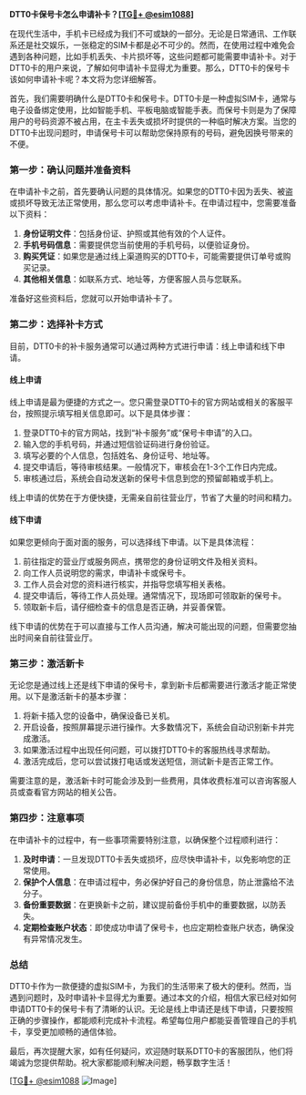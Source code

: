 **DTT0卡保号卡怎么申请补卡？[[TG💪+ @esim1088](https://t.me/s/esim1088)]**

在现代生活中，手机卡已经成为我们不可或缺的一部分。无论是日常通讯、工作联系还是社交娱乐，一张稳定的SIM卡都是必不可少的。然而，在使用过程中难免会遇到各种问题，比如手机丢失、卡片损坏等，这些问题都可能需要申请补卡。对于DTT0卡的用户来说，了解如何申请补卡显得尤为重要。那么，DTT0卡的保号卡该如何申请补卡呢？本文将为您详细解答。

首先，我们需要明确什么是DTT0卡和保号卡。DTT0卡是一种虚拟SIM卡，通常与电子设备绑定使用，比如智能手机、平板电脑或智能手表。而保号卡则是为了保障用户的号码资源不被占用，在主卡丢失或损坏时提供的一种临时解决方案。当您的DTT0卡出现问题时，申请保号卡可以帮助您保持原有的号码，避免因换号带来的不便。

### **第一步：确认问题并准备资料**

在申请补卡之前，首先要确认问题的具体情况。如果您的DTT0卡因为丢失、被盗或损坏导致无法正常使用，那么您可以考虑申请补卡。在申请过程中，您需要准备以下资料：

1. **身份证明文件**：包括身份证、护照或其他有效的个人证件。
2. **手机号码信息**：需要提供您当前使用的手机号码，以便验证身份。
3. **购买凭证**：如果您是通过线上渠道购买的DTT0卡，可能需要提供订单号或购买记录。
4. **其他相关信息**：如联系方式、地址等，方便客服人员与您联系。

准备好这些资料后，您就可以开始申请补卡了。

### **第二步：选择补卡方式**

目前，DTT0卡的补卡服务通常可以通过两种方式进行申请：线上申请和线下申请。

#### **线上申请**

线上申请是最为便捷的方式之一。您只需登录DTT0卡的官方网站或相关的客服平台，按照提示填写相关信息即可。以下是具体步骤：

1. 登录DTT0卡的官方网站，找到“补卡服务”或“保号卡申请”的入口。
2. 输入您的手机号码，并通过短信验证码进行身份验证。
3. 填写必要的个人信息，包括姓名、身份证号、地址等。
4. 提交申请后，等待审核结果。一般情况下，审核会在1-3个工作日内完成。
5. 审核通过后，系统会自动发送新的保号卡信息到您的预留邮箱或手机上。

线上申请的优势在于方便快捷，无需亲自前往营业厅，节省了大量的时间和精力。

#### **线下申请**

如果您更倾向于面对面的服务，可以选择线下申请。以下是具体流程：

1. 前往指定的营业厅或服务网点，携带您的身份证明文件及相关资料。
2. 向工作人员说明您的需求，申请补卡或保号卡。
3. 工作人员会对您的资料进行核实，并指导您填写相关表格。
4. 提交申请后，等待工作人员处理。通常情况下，现场即可领取新的保号卡。
5. 领取新卡后，请仔细检查卡的信息是否正确，并妥善保管。

线下申请的优势在于可以直接与工作人员沟通，解决可能出现的问题，但需要您抽出时间亲自前往营业厅。

### **第三步：激活新卡**

无论您是通过线上还是线下申请的保号卡，拿到新卡后都需要进行激活才能正常使用。以下是激活新卡的基本步骤：

1. 将新卡插入您的设备中，确保设备已关机。
2. 开启设备，按照屏幕提示进行操作。大多数情况下，系统会自动识别新卡并完成激活。
3. 如果激活过程中出现任何问题，可以拨打DTT0卡的客服热线寻求帮助。
4. 激活完成后，您可以尝试拨打电话或发送短信，测试新卡是否正常工作。

需要注意的是，激活新卡时可能会涉及到一些费用，具体收费标准可以咨询客服人员或查看官方网站的相关公告。

### **第四步：注意事项**

在申请补卡的过程中，有一些事项需要特别注意，以确保整个过程顺利进行：

1. **及时申请**：一旦发现DTT0卡丢失或损坏，应尽快申请补卡，以免影响您的正常使用。
2. **保护个人信息**：在申请过程中，务必保护好自己的身份信息，防止泄露给不法分子。
3. **备份重要数据**：在更换新卡之前，建议提前备份手机中的重要数据，以防丢失。
4. **定期检查账户状态**：即使成功申请了保号卡，也应定期检查账户状态，确保没有异常情况发生。

### **总结**

DTT0卡作为一款便捷的虚拟SIM卡，为我们的生活带来了极大的便利。然而，当遇到问题时，及时申请补卡显得尤为重要。通过本文的介绍，相信大家已经对如何申请DTT0卡的保号卡有了清晰的认识。无论是线上申请还是线下申请，只要按照正确的步骤操作，都能顺利完成补卡流程。希望每位用户都能妥善管理自己的手机卡，享受更加顺畅的通信体验。

最后，再次提醒大家，如有任何疑问，欢迎随时联系DTT0卡的客服团队，他们将竭诚为您提供帮助。祝大家都能顺利解决问题，畅享数字生活！

[[TG💪+ @esim1088](https://t.me/s/esim1088) ![Image](https://i.postimg.cc/4NQfJmqS/Snipaste-2025-05-13-00-14-12.png)]
